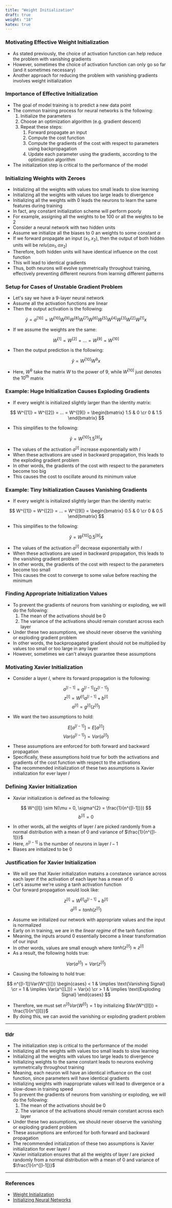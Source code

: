 ```yaml
---
title: "Weight Initialization"
draft: true
weight: "18"
katex: true
---
```


### Motivating Effective Weight Initialization
- As stated previously, the choice of activation function can help reduce the problem with vanishing gradients
- However, sometimes the choice of activation function can only go so far (and it sometimes necessary)
- Another approach for reducing the problem with vanishing gradients involves weight initialization

### Importance of Effective Initialization
- The goal of model training is to predict a new data point
- The common training process for neural networks is the following:
	1. Initialize the parameters
	2. Choose an optimization algorithm (e.g. gradient descent)
	3. Repeat these steps:
		1. Forward propagate an input
		2. Compute the cost function
		3. Compute the gradients of the cost with respect to parameters using backpropagation
		4. Update each parameter using the gradients, according to the optimization algorithm
- The initialization step is critical to the performance of the model

### Initializing Weights with Zeroes
- Initializing all the weights with values too small leads to slow learning
- Initializing all the weights with values too large leads to divergence
- Initializing all the weights with $0$ leads the neurons to learn the same features during training
- In fact, any constant initialization scheme will perform poorly
- For example, assigning all the weights to be $100$ or all the weights to be $2$
- Consider a neural network with two hidden units
- Assume we initialize all the biases to $0$ an weights to some constant $\alpha$
- If we forward propagate an input $(x_{1}, x_{2})$, then the output of both hidden units will be $relu(\alpha x_{1}, \alpha x_{2})$
- Therefore, both hidden units will have identical influence on the cost function
- This will lead to identical gradients
- Thus, both neurons will evolve symmetrically throughout training, effectively preventing different neurons from learning different patterns

### Setup for Cases of Unstable Gradient Problem
- Let's say we have a $9$-layer neural network
- Assume all the activation functions are linear
- Then the output activation is the following:

$$ \hat{y} = a^{[10]} = W^{[10]}W^{[9]}W^{[8]}W^{[7]}W^{[6]}W^{[5]}W^{[4]}W^{[3]}W^{[2]}W^{[1]}x $$

- If we assume the weights are the same:

$$ W^{[1]} = W^{[2]} = ... = W^{[9]} = W^{[10]} $$

- Then the output prediction is the following:

$$ \hat{y} = W^{[10]}W^{9}x $$

- Here, $W^{9}$ take the matrix $W$ to the power of $9$, while $W^{[10]}$ just denotes the $10^{\text{th}}$ matrix

### Example: Huge Initialization Causes Exploding Gradients
- If every weight is initialized slightly larger than the identity matrix:

$$ W^{[1]} = W^{[2]} = ... = W^{[9]} = \begin{bmatrix} 1.5 & 0 \cr 0 & 1.5 \end{bmatrix} $$

- This simplifies to the following:

$$ \hat{y} = W^{[10]}1.5^{[9]}x $$

- The values of the activation $a^{[l]}$ increase exponentially with $l$
- When these activations are used in backward propagation, this leads to the exploding gradient problem
- In other words, the gradients of the cost with respect to the parameters become too big
- This causes the cost to oscillate around its minimum value

### Example: Tiny Initialization Causes Vanishing Gradients
- If every weight is initialized slightly larger than the identity matrix:

$$ W^{[1]} = W^{[2]} = ... = W^{[9]} = \begin{bmatrix} 0.5 & 0 \cr 0 & 0.5 \end{bmatrix} $$

- This simplifies to the following:

$$ \hat{y} = W^{[10]}0.5^{[9]}x $$

- The values of the activation $a^{[l]}$ decrease exponentially with $l$
- When these activations are used in backward propagation, this leads to the vanishing gradient problem
- In other words, the gradients of the cost with respect to the parameters become too small
- This causes the cost to converge to some value before reaching the minimum

### Finding Appropriate Initialization Values
- To prevent the gradients of neurons from vanishing or exploding, we will do the following:
	1. The mean of the activations should be $0$
	2. The variance of the activations should remain constant across each layer
- Under these two assumptions, we should never observe the vanishing or exploding gradient problem
- In other words, the backpropagated gradient should not be multiplied by values too small or too large in any layer
- However, sometimes we can't always guarantee these assumptions

### Motivating Xavier Initialization
- Consider a layer $l$, where its forward propagation is the following:

$$ a^{[l-1]} = g^{[l-1]}(z^{[l-1]}) $$
$$ z^{[l]} = W^{[l]}a^{[l-1]} + b^{[l]} $$
$$ a^{[l]} = g^{[l]}(z^{[l]}) $$

- We want the two assumptions to hold:

$$ E[a^{[l-1]}] = E[a^{[l]}] $$
$$ Var(a^{[l-1]}) = Var(a^{[l]}) $$

- These assumptions are enforced for both forward and backward propagation
- Specifically, these assumptions hold true for both the activations and gradients of the cost function with respect to the activations
- The recommended initialization of these two assumptions is Xavier initialization for ever layer $l$

### Defining Xavier Initialization
- Xaviar initialization is defined as the following:

$$ W^{[l]} \sim N(\mu = 0, \sigma^{2} = \frac{1}{n^{[l-1]}}) $$
$$ b^{[l]} = 0 $$

- In other words, all the weights of layer $l$ are picked randomly from a normal distribution with a mean of $0$ and variance of $\frac{1}{n^{[l-1]}}$
- Here, $n^{[l-1]}$ is the number of neurons in layer $l-1$
- Biases are initialized to be $0$

### Justification for Xavier Initialization
- We will see that Xavier initialization matains a constance variance across each layer if the activation of each layer has a mean of $0$
- Let's assume we're using a tanh activation function
- Our forward propagation would look like:

$$ z^{[l]} = W^{[l]}a^{[l-1]} + b^{[l]} $$
$$ a^{[l]} = tanh(z^{[l]}) $$

- Assume we initialized our network with appropriate values and the input is normalized
- Early on in training, we are in the *linear regime* of the tanh function
- Meaning, the inputs around $0$ essentially become a linear transformation of our input
- In other words, values are small enough where $tanh(z^{[l]}) \approx z^{[l]}$
- As a result, the following holds true:

$$ Var(a^{[l]}) = Var(z^{[l]}) $$

- Causing the following to hold true:

$$ n^{[l-1]}Var(W^{[l]}) \begin{cases} < 1 & \implies \text{Vanishing Signal} \cr = 1 & \implies Var(a^{[L]}) = Var(x) \cr > 1 & \implies \text{Exploding Signal} \end{cases} $$

- Therefore, we must set $n^{[l]}Var(W^{[l]}) = 1$ by initializing $Var(W^{[l]}) = \frac{1}{n^{[l]}}$
- By doing this, we can avoid the vanishing or exploding gradient problem

---

### tldr
- The initialization step is critical to the performance of the model
- Initializing all the weights with values too small leads to slow learning
- Initializing all the weights with values too large leads to divergence
- Initializing weights to the same constant leads to neurons evolving symmetrically throughout training
- Meaning, each neuron will have an identical influence on the cost function, since parameters will have identical gradients
- Initializing weights with inappropriate values will lead to divergence or a slow-down in training speed
- To prevent the gradients of neurons from vanishing or exploding, we will do the following:
	1. The mean of the activations should be $0$
	2. The variance of the activations should remain constant across each layer
- Under these two assumptions, we should never observe the vanishing or exploding gradient problem
- These assumptions are enforced for both forward and backward propagation
- The recommended initialization of these two assumptions is Xavier initialization for ever layer $l$
- Xavier initialization ensures that all the weights of layer $l$ are picked randomly from a normal distribution with a mean of $0$ and variance of $\frac{1}{n^{[l-1]}}$

---

### References
- [Weight Initialization](https://www.youtube.com/watch?v=s2coXdufOzE&list=PLkDaE6sCZn6Hn0vK8co82zjQtt3T2Nkqc&index=11)
- [Initializing Neural Networks](https://www.deeplearning.ai/ai-notes/initialization/)
